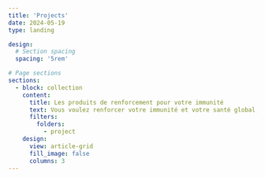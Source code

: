 ```yaml
---
title: 'Projects'
date: 2024-05-19
type: landing

design:
  # Section spacing
  spacing: '5rem'

# Page sections
sections:
  - block: collection
    content:
      title: Les produits de renforcement pour votre immunité
      text: Vous voulez renforcer votre immunité et votre santé global, voici les produits pour vous.
      filters:
        folders:
          - project
    design:
      view: article-grid
      fill_image: false
      columns: 3
---
```

